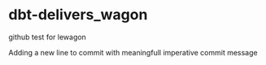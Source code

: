 # dbt-delivers_wagon
github test for lewagon

Adding a new line to commit with meaningfull imperative commit message